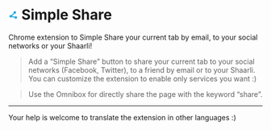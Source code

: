 # ![SimpleShare](https://raw.githubusercontent.com/Devenet/SimpleShare/master/images/icon-19.png) Simple Share

Chrome extension to Simple Share your current tab by email, to your social networks or your Shaarli!

> Add a “Simple Share” button to share your current tab to your social networks (Facebook, Twitter), to a friend by email or to your Shaarli.
You can customize the extension to enable only services you want :)

> Use the Omnibox for directly share the page with the keyword “share”.

***

Your help is welcome to translate the extension in other languages :)